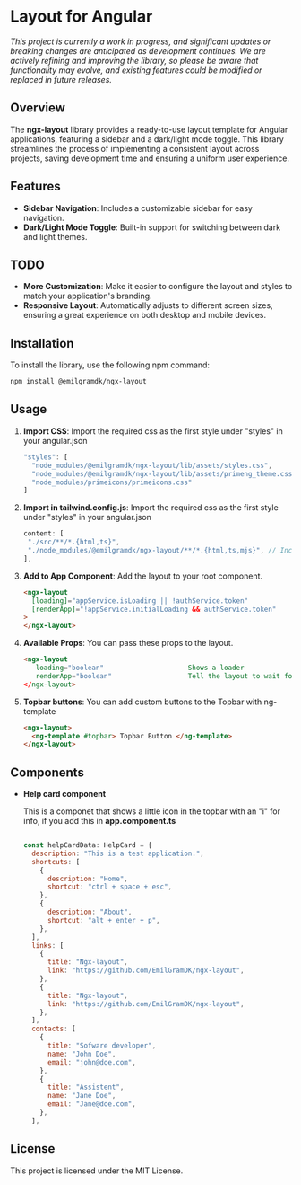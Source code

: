 # Layout for Angular

_This project is currently a work in progress, and significant updates or breaking changes are anticipated as development continues. We are actively refining and improving the library, so please be aware that functionality may evolve, and existing features could be modified or replaced in future releases._

## Overview

The **ngx-layout** library provides a ready-to-use layout template for Angular applications, featuring a sidebar and a dark/light mode toggle. This library streamlines the process of implementing a consistent layout across projects, saving development time and ensuring a uniform user experience.

## Features

- **Sidebar Navigation**: Includes a customizable sidebar for easy navigation.
- **Dark/Light Mode Toggle**: Built-in support for switching between dark and light themes.

## TODO

- **More Customization**: Make it easier to configure the layout and styles to match your application's branding.
- **Responsive Layout**: Automatically adjusts to different screen sizes, ensuring a great experience on both desktop and mobile devices.

## Installation

To install the library, use the following npm command:

```bash
npm install @emilgramdk/ngx-layout
```

## Usage

1. **Import CSS**: Import the required css as the first style under "styles" in your angular.json

   ```typescript
   "styles": [
     "node_modules/@emilgramdk/ngx-layout/lib/assets/styles.css",
     "node_modules/@emilgramdk/ngx-layout/lib/assets/primeng_theme.css",
     "node_modules/primeicons/primeicons.css"
   ]
   ```

2. **Import in tailwind.config.js**: Import the required css as the first style under "styles" in your angular.json

   ```typescript
   content: [
    "./src/**/*.{html,ts}",
    "./node_modules/@emilgramdk/ngx-layout/**/*.{html,ts,mjs}", // Include your library components
   ],
   ```

3. **Add to App Component**: Add the layout to your root component.

   ```html
   <ngx-layout
     [loading]="appService.isLoading || !authService.token"
     [renderApp]="!appService.initialLoading && authService.token"
   >
   </ngx-layout>
   ```

4. **Available Props**: You can pass these props to the layout.

   ```html
   <ngx-layout
      loading="boolean"                     Shows a loader
      renderApp="boolean"                   Tell the layout to wait for a state before rendering the app
   </ngx-layout>
   ```

5. **Topbar buttons**: You can add custom buttons to the Topbar with ng-template
   ```html
   <ngx-layout>
     <ng-template #topbar> Topbar Button </ng-template>
   </ngx-layout>
   ```

## Components

- **Help card component**

  This is a componet that shows a little icon in the topbar with an "i" for info, if you add this in **app.component.ts**

  ```javascript

  const helpCardData: HelpCard = {
    description: "This is a test application.",
    shortcuts: [
      {
        description: "Home",
        shortcut: "ctrl + space + esc",
      },
      {
        description: "About",
        shortcut: "alt + enter + p",
      },
    ],
    links: [
      {
        title: "Ngx-layout",
        link: "https://github.com/EmilGramDK/ngx-layout",
      },
      {
        title: "Ngx-layout",
        link: "https://github.com/EmilGramDK/ngx-layout",
      },
    ],
    contacts: [
      {
        title: "Sofware developer",
        name: "John Doe",
        email: "john@doe.com",
      },
      {
        title: "Assistent",
        name: "Jane Doe",
        email: "Jane@doe.com",
      },
    ],

  ```

## License

This project is licensed under the MIT License.
